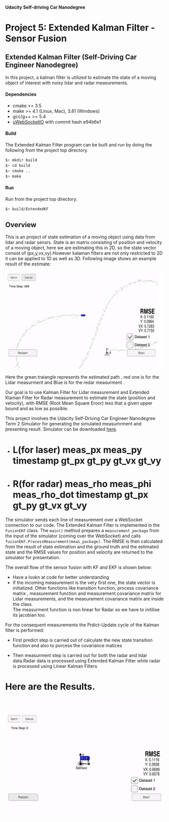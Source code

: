 #### Udacity Self-driving Car Nanodegree
# Project 5: Extended Kalman Filter - Sensor Fusion 

## Extended Kalman Filter (Self-Driving Car Engineer Nanodegree)

In this project, a kalman filter is utilized to estimate the state of a moving object of interest with noisy lidar and radar measurements.



#### Dependencies

* cmake >= 3.5
* make >= 4.1 (Linux, Mac), 3.81 (Windows)
* gcc/g++ >= 5.4
* [uWebSocketIO](https://github.com/uWebSockets/uWebSockets) with commit hash e94b6e1


#### Build
The Extended Kalman Filter program can be built and run by doing the following from the project top directory.

```bash
$> mkdir build
$> cd build
$> cmake ..
$> make
```

#### Run
Run from the project top directory.
```bash
$> build/ExtendedKF
```




## Overview
This is an project of state estimation of a moving object using data from lidar and radar sensrs.
State is an matrix consisting of position and velocity of a moving object, here we are estimating this in 2D, so the state vector consist of (px,y,vx,vy).However kalaman filters are not only restricted to 2D it can be applied to 1D as well as 3D.
Following image shows an example result of the estimate: 

![State Estimation using EKF](./readme_files/1.png)

Here the green traiangle represents the estimated path , red one is for the Lidar measurment and Blue is for the redar measurment .


Our goal is to use Kalman Filter for Lidar measurement  and Extended Klaman Filter for Radar measurement to estimate the state (position and velocity), with RMSE (Root Mean Square Eroor) less that a given upper bound and as low as possible. 


This project involves the Udacity Self-Driving Car Engineer Nanodegree Term 2 Simulator for generating the simulated measumrment and presenting result. Simulator can be downloaded [here](https://github.com/udacity/self-driving-car-sim/releases).



* # L(for laser) meas_px meas_py timestamp gt_px gt_py gt_vx gt_vy

* # R(for radar) meas_rho meas_phi meas_rho_dot timestamp gt_px gt_py gt_vx gt_vy


The simulator sends each line of measurement over a WebSocket connection to our code. The Extended Kalman Filter is implemented in the `FusionEKF` class. The `main()` method prepares a `measurement_package` from the input of the simulator (coming over the WebSocket) and calls `fusionEKF.ProcessMeasurement(meas_package)`. The RMSE is then calculated from the result of state estimation and the ground truth and the estimated state and the RMSE values for position and velocity are returned to the simulator for presentation. 

The overall flow of the sensor fusion with KF and EKF is shown below: 

* Have a lookn at code for better understanding </br>
* If the incoming measurement is the very first one, the state vector is initialized. Other functions like transition function,
process covariance matrix , measurement function  and measurement covariance matrix  for Lidar measurements, and the measurement covariance matrix are 
inside the class.</br>
The measurment function is non linear for Radar so we have to initilise its jacobian too.

For the consequent measurements the Prdict-Update cycle of the Kalman filter is performed: 


* First predict step is carried out of calculate the new state transition function and also to porcess the covariance matices

* Then measurment step is carried out for both the radar and lidar data.Radar data is processed using Extended Kalman Filter while radar is processed using Linear Kalman Filters

# Here are the Results.
![Example run](./readme_files/ekf_screen_recording.gif)

